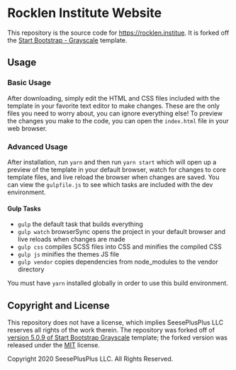 # Rocklen Institute Website

This repository is the source code for https://rocklen.institue. It is forked off the [Start Bootstrap - Grayscale](https://startbootstrap.com/template-overviews/grayscale/) template.

## Usage

### Basic Usage

After downloading, simply edit the HTML and CSS files included with the template in your favorite text editor to make changes. These are the only files you need to worry about, you can ignore everything else! To preview the changes you make to the code, you can open the `index.html` file in your web browser.

### Advanced Usage

After installation, run `yarn` and then run `yarn start` which will open up a preview of the template in your default browser, watch for changes to core template files, and live reload the browser when changes are saved. You can view the `gulpfile.js` to see which tasks are included with the dev environment.

#### Gulp Tasks

- `gulp` the default task that builds everything
- `gulp watch` browserSync opens the project in your default browser and live reloads when changes are made
- `gulp css` compiles SCSS files into CSS and minifies the compiled CSS
- `gulp js` minifies the themes JS file
- `gulp vendor` copies dependencies from node_modules to the vendor directory

You must have `yarn` installed globally in order to use this build environment.

## Copyright and License

This repository does not have a license, which implies SeesePlusPlus LLC reserves all rights of the work therein. The repository was forked off of [version 5.0.9 of Start Bootstrap Grayscale](https://github.com/BlackrockDigital/startbootstrap-grayscale/releases/tag/v5.0.9) template; the forked version was released under the [MIT](https://github.com/BlackrockDigital/startbootstrap-grayscale/blob/e9e86f489b093e96de5c23609fd2226dcb12c85a/LICENSE) license.

Copyright 2020 SeesePlusPlus LLC. All Rights Reserved.
